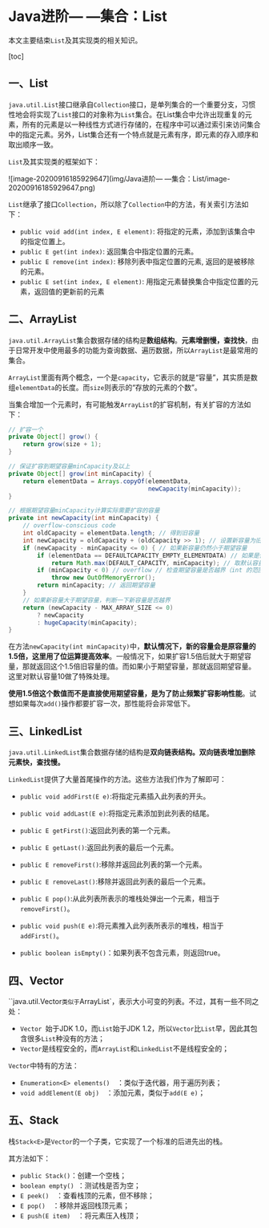 # Java进阶— —集合：List

本文主要结束`List`及其实现类的相关知识。

[toc]

## 一、List

`java.util.List`接口继承自`Collection`接口，是单列集合的一个重要分支，习惯性地会将实现了`List`接口的对象称为`List`集合。在List集合中允许出现重复的元素，所有的元素是以一种线性方式进行存储的，在程序中可以通过索引来访问集合中的指定元素。另外，List集合还有一个特点就是元素有序，即元素的存入顺序和取出顺序一致。

`List`及其实现类的框架如下：

![image-20200916185929647](img/Java进阶— —集合：List/image-20200916185929647.png)



`List`继承了接口`Collection`，所以除了`Collection`中的方法，有关索引方法如下：

- `public void add(int index, E element)`:  将指定的元素，添加到该集合中的指定位置上。
- `public E get(int index)`: 返回集合中指定位置的元素。
- `public E remove(int index)`:  移除列表中指定位置的元素, 返回的是被移除的元素。
- `public E set(int index, E element)`: 用指定元素替换集合中指定位置的元素，返回值的更新前的元素



## 二、ArrayList

`java.util.ArrayList`集合数据存储的结构是**数组结构**。**元素增删慢，查找快**，由于日常开发中使用最多的功能为查询数据、遍历数据，所以`ArrayList`是最常用的集合。

`ArrayList`里面有两个概念，一个是`capacity`，它表示的就是“容量”，其实质是数组`elementData`的长度。而`size`则表示的“存放的元素的个数”。

当集合增加一个元素时，有可能触发`ArrayList`的扩容机制，有关扩容的方法如下：

```java
// 扩容一个
private Object[] grow() {
	return grow(size + 1);
}

// 保证扩容到期望容量minCapacity及以上
private Object[] grow(int minCapacity) {
    return elementData = Arrays.copyOf(elementData,
                                       newCapacity(minCapacity));
}

// 根据期望容量minCapacity计算实际需要扩容的容量
private int newCapacity(int minCapacity) {
    // overflow-conscious code
    int oldCapacity = elementData.length; // 得到旧容量
    int newCapacity = oldCapacity + (oldCapacity >> 1); // 设置新容量为旧容量的1.5倍
    if (newCapacity - minCapacity <= 0) { // 如果新容量仍然小于期望容量
        if (elementData == DEFAULTCAPACITY_EMPTY_ELEMENTDATA) // 如果是使用的默认容量
            return Math.max(DEFAULT_CAPACITY, minCapacity); // 取默认容量和期望容量较大值返回
        if (minCapacity < 0) // overflow // 检查期望容量是否越界（int 的范围）
            throw new OutOfMemoryError();
        return minCapacity; // 返回期望容量
    }
    // 如果新容量大于期望容量，判断一下新容量是否越界
    return (newCapacity - MAX_ARRAY_SIZE <= 0)
        ? newCapacity
        : hugeCapacity(minCapacity);
}

```

在方法`newCapacity(int minCapacity)`中，**默认情况下，新的容量会是原容量的1.5倍，这里用了位运算提高效率**。一般情况下，如果扩容1.5倍后就大于期望容量，那就返回这个1.5倍旧容量的值。而如果小于期望容量，那就返回期望容量。这里对默认容量10做了特殊处理。

**使用1.5倍这个数值而不是直接使用期望容量，是为了防止频繁扩容影响性能**。试想如果每次`add()`操作都要扩容一次，那性能将会非常低下。



## 三、LinkedList

`java.util.LinkedList`集合数据存储的结构是**双向链表结构。**双向链表**增加删除元素快，查找慢。**

`LinkedList`提供了大量首尾操作的方法。这些方法我们作为了解即可：

* `public void addFirst(E e)`:将指定元素插入此列表的开头。

* `public void addLast(E e)`:将指定元素添加到此列表的结尾。

* `public E getFirst()`:返回此列表的第一个元素。

* `public E getLast()`:返回此列表的最后一个元素。

* `public E removeFirst()`:移除并返回此列表的第一个元素。

* `public E removeLast()`:移除并返回此列表的最后一个元素。

* `public E pop()`:从此列表所表示的堆栈处弹出一个元素，相当于`removeFirst()`。

* `public void push(E e)`:将元素推入此列表所表示的堆栈，相当于`addFirst()`。

* `public boolean isEmpty()`：如果列表不包含元素，则返回true。

  

## 四、Vector

``java.util.Vector<E>`类似于`ArrayList`，表示大小可变的列表。不过，其有一些不同之处：

- `Vector `始于JDK 1.0，而`List`始于JDK 1.2，所以`Vector`比`List`早，因此其包含很多`List`种没有的方法；
- `Vector`是线程安全的，而`ArrayList`和`LinkedList`不是线程安全的；

`Vector`中特有的方法：

- `Enumeration<E> elements()  `：类似于迭代器，用于遍历列表；
- `void addElement(E obj)  `：添加元素，类似于`add(E e)`；



## 五、Stack

栈`Stack<E>`是`Vector`的一个子类，它实现了一个标准的后进先出的栈。

其方法如下：

- `public Stack()`：创建一个空栈；
- `boolean empty() `：测试栈是否为空；
- `E peek()  `：查看栈顶的元素，但不移除；
- `E pop()  `：移除并返回栈顶元素；
-  `E push(E item)  `：将元素压入栈顶；